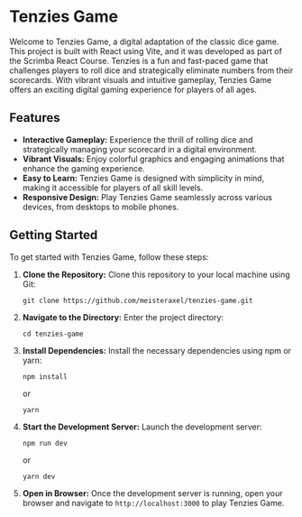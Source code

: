 # Tenzies Game

Welcome to Tenzies Game, a digital adaptation of the classic dice game. This project is built with React using Vite, and it was developed as part of the Scrimba React Course. Tenzies is a fun and fast-paced game that challenges players to roll dice and strategically eliminate numbers from their scorecards. With vibrant visuals and intuitive gameplay, Tenzies Game offers an exciting digital gaming experience for players of all ages.

## Features

- **Interactive Gameplay:** Experience the thrill of rolling dice and strategically managing your scorecard in a digital environment.
- **Vibrant Visuals:** Enjoy colorful graphics and engaging animations that enhance the gaming experience.
- **Easy to Learn:** Tenzies Game is designed with simplicity in mind, making it accessible for players of all skill levels.
- **Responsive Design:** Play Tenzies Game seamlessly across various devices, from desktops to mobile phones.

## Getting Started

To get started with Tenzies Game, follow these steps:

1. **Clone the Repository:** Clone this repository to your local machine using Git:

   ```
   git clone https://github.com/meisteraxel/tenzies-game.git
   ```

2. **Navigate to the Directory:** Enter the project directory:

   ```
   cd tenzies-game
   ```

3. **Install Dependencies:** Install the necessary dependencies using npm or yarn:

   ```
   npm install
   ```

   or

   ```
   yarn
   ```

4. **Start the Development Server:** Launch the development server:

   ```
   npm run dev
   ```

   or

   ```
   yarn dev
   ```

5. **Open in Browser:** Once the development server is running, open your browser and navigate to `http://localhost:3000` to play Tenzies Game.
